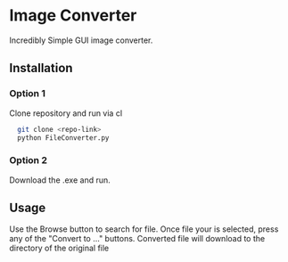 # Image Converter

Incredibly Simple GUI image converter.

## Installation

###   Option 1

Clone repository and run via cl
```bash
  git clone <repo-link>
  python FileConverter.py
```

###   Option 2

Download the .exe and run.
    
## Usage

Use the Browse button to search for file.
Once file your is selected, press any of the "Convert to ..." buttons.
Converted file will download to the directory of the original file

